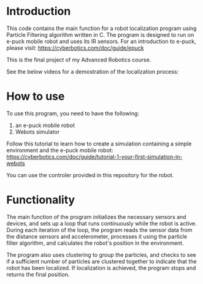 # Introduction
This code contains the main function for a robot localization program using Particle Filtering algorithm written in C. The program is designed to run on e-puck mobile robot and uses its IR sensors. For an introduction to e-puck, please visit: https://cyberbotics.com/doc/guide/epuck

This is the final project of my Advanced Robotics course.

See the below videos for a demostration of the localization process:


# How to use
To use this program, you need to have the following:

1) an e-puck mobile robot
2) Webots simulator

Follow this tutorial to learn how to create a simulation containing a simple environment and the e-puck mobile robot: https://cyberbotics.com/doc/guide/tutorial-1-your-first-simulation-in-webots

You can use the controler provided in this repository for the robot.

# Functionality

The main function of the program initializes the necessary sensors and devices, and sets up a loop that runs continuously while the robot is active. During each iteration of the loop, the program reads the sensor data from the distance sensors and accelerometer, processes it using the particle filter algorithm, and calculates the robot's position in the environment.

The program also uses clustering to group the particles, and checks to see if a sufficient number of particles are clustered together to indicate that the robot has been localized. If localization is achieved, the program stops and returns the final position.